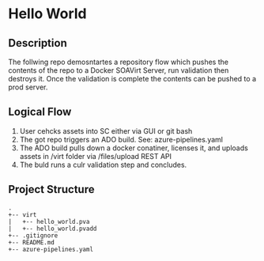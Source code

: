 # Hello World

## Description
The follwing repo demosntartes a repository flow which pushes the contents of the repo to a Docker SOAVirt Server, run validation then destroys it. Once the validation is complete the contents can be pushed to a prod server.

## Logical Flow

1. User cehcks assets into SC either via GUI or git bash 
2. The got repo triggers an ADO build. See: azure-pipelines.yaml
3. The ADO build pulls down a docker conatiner, licenses it, and uploads assets in /virt folder via /files/upload REST API
4. The buld runs a culr validation step and concludes.

## Project Structure

```
.
+-- virt
|   +-- hello_world.pva
|   +-- hello_world.pvadd
+-- .gitignore
+-- README.md
+-- azure-pipelines.yaml
``` 

